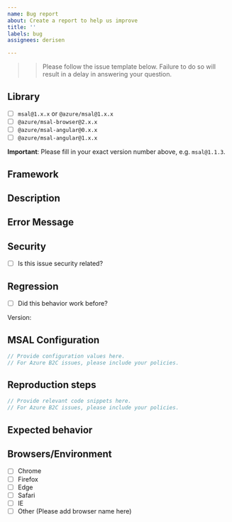 ```yaml
---
name: Bug report
about: Create a report to help us improve
title: ''
labels: bug
assignees: derisen

---
```


>> Please follow the issue template below. Failure to do so will result in a delay in answering your question.

## Library

- [ ] `msal@1.x.x` or `@azure/msal@1.x.x`
- [ ] `@azure/msal-browser@2.x.x`
- [ ] `@azure/msal-angular@0.x.x`
- [ ] `@azure/msal-angular@1.x.x`

**Important**: Please fill in your exact version number above, e.g. `msal@1.1.3`.

## Framework

## Description

## Error Message

## Security

- [ ] Is this issue security related?

## Regression

- [ ] Did this behavior work before?

Version:

## MSAL Configuration

```js
// Provide configuration values here.
// For Azure B2C issues, please include your policies.
```

## Reproduction steps

```js
// Provide relevant code snippets here.
// For Azure B2C issues, please include your policies.
```

## Expected behavior

## Browsers/Environment

- [ ] Chrome
- [ ] Firefox
- [ ] Edge
- [ ] Safari
- [ ] IE
- [ ] Other (Please add browser name here)
